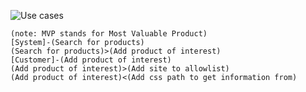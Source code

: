 ![Use cases](https://yuml.me/ea555e03.jpg)
```yuml
(note: MVP stands for Most Valuable Product)
[System]-(Search for products)
(Search for products)>(Add product of interest)
[Customer]-(Add product of interest)
(Add product of interest)>(Add site to allowlist)
(Add product of interest)<(Add css path to get information from)
```
